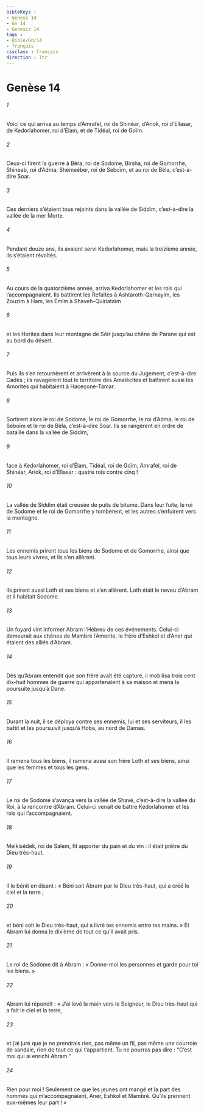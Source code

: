 ```yaml
---
bibleKeys : 
- Genèse 14
- Gn 14
- Genesis 14
tags : 
- Bible/Gn/14
- français
cssclass : français
direction : ltr
---
```


# Genèse 14

###### 1
Voici ce qui arriva au temps d’Amrafel, roi de Shinéar, d’Ariok, roi d’Ellasar, de Kedorlahomer, roi d’Élam, et de Tidéal, roi de Goïm.
###### 2
Ceux-ci firent la guerre à Béra, roi de Sodome, Birsha, roi de Gomorrhe, Shineab, roi d’Adma, Shémeéber, roi de Seboïm, et au roi de Bèla, c’est-à-dire Soar.
###### 3
Ces derniers s’étaient tous rejoints dans la vallée de Siddim, c’est-à-dire la vallée de la mer Morte.
###### 4
Pendant douze ans, ils avaient servi Kedorlahomer, mais la treizième année, ils s’étaient révoltés.
###### 5
Au cours de la quatorzième année, arriva Kedorlahomer et les rois qui l’accompagnaient. Ils battirent les Refaïtes à Ashtaroth-Qarnayim, les Zouzim à Ham, les Émim à Shaveh-Quiriataïm
###### 6
et les Horites dans leur montagne de Séïr jusqu’au chêne de Parane qui est au bord du désert.
###### 7
Puis ils s’en retournèrent et arrivèrent à la source du Jugement, c’est-à-dire Cadès ; ils ravagèrent tout le territoire des Amalécites et battirent aussi les Amorites qui habitaient à Haceçone-Tamar.
###### 8
Sortirent alors le roi de Sodome, le roi de Gomorrhe, le roi d’Adma, le roi de Seboïm et le roi de Bèla, c’est-à-dire Soar. Ils se rangèrent en ordre de bataille dans la vallée de Siddim,
###### 9
face à Kedorlahomer, roi d’Élam, Tidéal, roi de Goïm, Amrafel, roi de Shinéar, Ariok, roi d’Ellasar : quatre rois contre cinq !
###### 10
La vallée de Siddim était creusée de puits de bitume. Dans leur fuite, le roi de Sodome et le roi de Gomorrhe y tombèrent, et les autres s’enfuirent vers la montagne.
###### 11
Les ennemis prirent tous les biens de Sodome et de Gomorrhe, ainsi que tous leurs vivres, et ils s’en allèrent.
###### 12
Ils prirent aussi Loth et ses biens et s’en allèrent. Loth était le neveu d’Abram et il habitait Sodome.
###### 13
Un fuyard vint informer Abram l’Hébreu de ces événements. Celui-ci demeurait aux chênes de Mambré l’Amorite, le frère d’Eshkol et d’Aner qui étaient des alliés d’Abram.
###### 14
Dès qu’Abram entendit que son frère avait été capturé, il mobilisa trois cent dix-huit hommes de guerre qui appartenaient à sa maison et mena la poursuite jusqu’à Dane.
###### 15
Durant la nuit, il se déploya contre ses ennemis, lui et ses serviteurs, il les battit et les poursuivit jusqu’à Hoba, au nord de Damas.
###### 16
Il ramena tous les biens, il ramena aussi son frère Loth et ses biens, ainsi que les femmes et tous les gens.
###### 17
Le roi de Sodome s’avança vers la vallée de Shavé, c’est-à-dire la vallée du Roi, à la rencontre d’Abram. Celui-ci venait de battre Kedorlahomer et les rois qui l’accompagnaient.
###### 18
Melkisédek, roi de Salem, fit apporter du pain et du vin : il était prêtre du Dieu très-haut.
###### 19
Il le bénit en disant :
« Béni soit Abram par le Dieu très-haut,
qui a créé le ciel et la terre ;
###### 20
et béni soit le Dieu très-haut,
qui a livré tes ennemis entre tes mains. »
Et Abram lui donna le dixième de tout ce qu’il avait pris.
###### 21
Le roi de Sodome dit à Abram : « Donne-moi les personnes et garde pour toi les biens. »
###### 22
Abram lui répondit : « J’ai levé la main vers le Seigneur, le Dieu très-haut qui a fait le ciel et la terre,
###### 23
et j’ai juré que je ne prendrais rien, pas même un fil, pas même une courroie de sandale, rien de tout ce qui t’appartient. Tu ne pourras pas dire : “C’est moi qui ai enrichi Abram.”
###### 24
Rien pour moi ! Seulement ce que les jeunes ont mangé et la part des hommes qui m’accompagnaient, Aner, Eshkol et Mambré. Qu’ils prennent eux-mêmes leur part ! »
